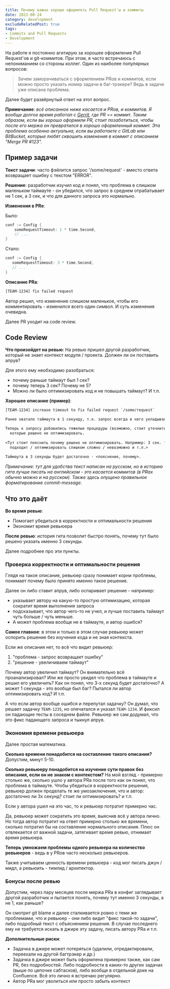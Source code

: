 ```yaml
---
title: Почему важно хорошо оформлять Pull Request'ы и коммиты
date: 2022-08-24
category: development
excludeRelatedPost: true
tags:
- Commits and Pull Requests
- Development
---
```


На работе я постоянно агитирую за хорошее оформление Pull Request'ов и git-коммитов. При этом, я часто встречаюсь с непониманием со стороны коллег. Один из наиболее популярных вопросов:

> Зачем заморачиваться с оформлением PRов и коммитов, если можно просто указать номер задачи в баг-трэкере? Ведь в задаче уже описана проблема.

Далее будет развёрнутый ответ на этот вопрос.

<!-- more -->

**Примечание**: *всё описанное ниже касается и PRов, и коммитов. Я вообще долгое время работал с [Gerrit](https://www.gerritcodereview.com/), где PR == коммит. Таким образом, если вы хорошо оформили PR, стоит позаботиться, чтобы после его мержа он превратился в хорошо оформленный коммит. Эта проблема особенно актуальна, если вы работаете с GitLab или BitBucket, которые любят сквошить изменения в коммит с описанием "Merge PR #123".*

## Пример задачи

**Текст задачи**: часто фэйлится запрос '/some/request' - вместо ответа возвращает ошибку с текстом "ERROR".

**Решение**: разработчик изучил код и понял, что проблема в слишком маленьком таймауте - он убедился, что запрос в среднем отрабатывает не 1 сек, а 3 сек, и что для данного запроса это нормально.

**Изменения в PRе**:

Было:
```go
conf := Config {
	someRequestTimeout: 1 * time.Second,
	// ...
}
```

Стало:
```go
conf := Config {
   someRequestTimeout: 3 * time.Second,
   // ...
}
```

**Описание PRа**:
```txt
[TEAM-1234] fix failed request
```

Автор решил, что изменение слишком маленькое, чтобы его комментировать - изменился всего один символ. И суть изменения очевидна.

Далее PR уходит на code review.

## Code Review

**Что произойдет на ревью**:
На ревью пришел другой разработчик, который не знает контекст модуля / проекта. Должен ли он поставить апрув?

Для этого ему необходимо разобраться:
- почему раньше таймаут был 1 сек?
- почему теперь 3 сек? Почему не 5?
- Можно ли было оптимизировать код и не повышать таймаут?
  И т.п.

**Хорошее описание (пример)**:
```txt
[TEAM-1234] increase timeout to fix failed request `/some/request`

Ранее хватало таймаута в 1 секунду, т.к. запрос всегда в него укладывался.

Теперь к запросу добавились тяжелые процедуры (возможно, стоит уточнить - какие), 
  которые решено не оптимизировать.
  
<Тут стоит пояснить почему решено не оптимизировать. Например: 3 сек. тоже 
  подходит / оптимизировать слишком сложно / невозможно и т.п.>
  
Таймаута в 3 секунды будет достаточно - <пояснение, почему>.
```
*Примечание: тут для удобства текст написан на русском, но в историю гита лучше писать на английском - это касается коммитов (в PRах обычно можно и на русском). Также здесь опущено правильное форматирование commit-message.*

## Что это даёт

**Во время ревью**:
- Помогает убедиться в корректности и оптимальности решения
- Экономит время ревьюера

**После ревью**: история гита позволит быстро понять, почему тут было решено указать именно 3 секунды.

Далее подробнее про эти пункты.

### Проверка корректности и оптимальности решения

Глядя на такое описание, ревьюер сразу понимает корни проблемы, понимает почему было принято именно такое решение.

Далее он либо ставит апрув, либо оспаривает решение - например:
- указывает автору на какую-то простую оптимизацию, которая сократит время выполнения запроса
- подсказывает, что автор чего-то не учел, и лучше поставить таймаут чуть больше / чуть меньше.
- А может проблема вообще не в таймауте, и автор ошибся?

**Самое главное**: в этом и только в этом случае ревьюер может оспорить решение без изучения кода и не зная контекста.

Если же описания нет, то всё что видит ревьюер:
1. "проблема - запрос возвращает ошибку"
2. "решение - увеличиваем таймаут"

Почему автор увеличил таймаут? Он внимательно всё проанализировал? Или же просто увидел что проблема в таймауте и решил его увеличить? Как он понял, что 3-х секунд будет достаточно? А может 1 секунда - это вообще был баг? Пытался ли автор оптимизировать код? И т.п.

А что если автор вообще ошибся и перепутал задачку? Он думал, что решает задачку `TEAM-1235`, но опечатался и указал `TEAM-1234`. И фиксил он падающие тесты в соседнем файле. Ревьюер же сам додумал, что это фикс падающего запроса и тыкнул апрув.

### Экономия времени ревьюера

Далее простая математика.

**Сколько времени понадобится на составление такого описания?**
Допустим, минут 5-10.

**Сколько ревьюеру понадобится на изучение сути правок без описания, если он не знаком с контекстом?**
На мой взгляд - примерно столько же, сколько ушло у автора PRа после того как он понял, что проблема в таймауте.
Чтобы убедиться в корректности решения, ревьюер должен проделать те же умозаключения, что и автор: достаточно ли 3х секунд? стоит ли оптимизировать? и т.п.

Если у автора ушел на это час, то и ревьюер потратит примерно час.

Да, ревьюер может сократить это время, выяснив всё у автора лично. Но тогда автор потратит на ответ примерно столько же времени, сколько потратил бы на составление нормального описания. Плюс он отвлекается от важной задачи, затягивает время ревью, отнимает время ревьюера.

**Теперь умножаем проблемы одного ревьюера на количество ревьюеров** - ведь в у PRов часто несколько ревьюеров.

Также учитываем ценность времени ревьюера - код мог писать джун / мидл, а ревьюить - тимлид / архитектор.

### Бонусы после ревью

Допустим, через пару месяцев после мержа PRа в конфиг заглядывает другой разработчик и пытается понять, почему тут именно 3 секунды, а не 1, как раньше?

Он смотрит git blame и далее сталкивается ровно с теми же проблемами, что и ревьюер - они либо видит "фикс такой-то задачи", либо подробный текст с объяснением решения. В случае последнего ему не требуется искать в джире эту задачу, писать автору PRа и т.п.

**Дополнительные риски**:
- Задачка в джире может потеряться (удалили, отредактировали, переехали на другой багтрэкер и др.)
- Задачка в джире может быть оформлена примерно также, как сам PR, без подробностей. Либо подробности в каких-то других задачах (выше по цепочке сабтасков), либо вообще в отдельной доке на Confluence. Всё это лично я встречаю регулярно.
- Автор PRа мог уволиться или просто забыть контекст
